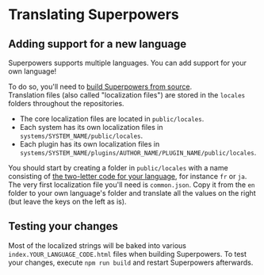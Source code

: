 # Translating Superpowers

## Adding support for a new language

Superpowers supports multiple languages. You can add support for your own language!

To do so, you'll need to [build Superpowers from source](/en/development/building-superpowers).  
Translation files (also called "localization files") are stored in the `locales` folders throughout the repositories.

 * The core localization files are located in `public/locales`.
 * Each system has its own localization files in `systems/SYSTEM_NAME/public/locales`.
 * Each plugin has its own localization files in `systems/SYSTEM_NAME/plugins/AUTHOR_NAME/PLUGIN_NAME/public/locales`.

You should start by creating a folder in `public/locales` with a name consisting of [the two-letter code for your language](https://en.wikipedia.org/wiki/List_of_ISO_639-1_codes), for instance `fr` or `ja`.
The very first localization file you'll need is `common.json`. Copy it from the `en` folder to your own language's folder and translate all the values on the right (but leave the keys on the left as is).

## Testing your changes

Most of the localized strings will be baked into various `index.YOUR_LANGUAGE_CODE.html` files when building Superpowers.
To test your changes, execute `npm run build` and restart Superpowers afterwards.
